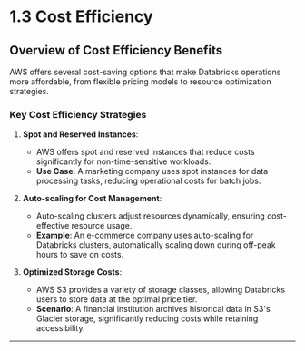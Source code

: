 
# 1.3 Cost Efficiency

## Overview of Cost Efficiency Benefits
AWS offers several cost-saving options that make Databricks operations more affordable, from flexible pricing models to resource optimization strategies.

### Key Cost Efficiency Strategies
1. **Spot and Reserved Instances**:
   - AWS offers spot and reserved instances that reduce costs significantly for non-time-sensitive workloads.
   - **Use Case**: A marketing company uses spot instances for data processing tasks, reducing operational costs for batch jobs.

2. **Auto-scaling for Cost Management**:
   - Auto-scaling clusters adjust resources dynamically, ensuring cost-effective resource usage.
   - **Example**: An e-commerce company uses auto-scaling for Databricks clusters, automatically scaling down during off-peak hours to save on costs.

3. **Optimized Storage Costs**:
   - AWS S3 provides a variety of storage classes, allowing Databricks users to store data at the optimal price tier.
   - **Scenario**: A financial institution archives historical data in S3's Glacier storage, significantly reducing costs while retaining accessibility.

---
